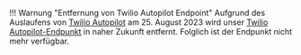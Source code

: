 !!! Warnung "Entfernung von Twilio Autopilot Endpoint"
    Aufgrund des Auslaufens von [Twilio Autopilot](https://support.twilio.com/hc/en-us/articles/8279929323547-Notice-Twilio-Autopilot-End-of-Life-August-2023-) am 25. August 2023 wird unser [Twilio Autopilot-Endpunkt](https://support.cognigy.com/hc/en-us/articles/360016309439) in naher Zukunft entfernt. Folglich ist der Endpunkt nicht mehr verfügbar.
